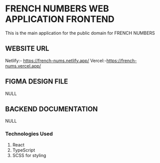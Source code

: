 # FRENCH NUMBERS WEB APPLICATION FRONTEND

This is the main application for the public domain for FRENCH NUMBERS

## WEBSITE URL

Netlify:- https://french-nums.netlify.app/
Vercel:-https://french-nums.vercel.app/

## FIGMA DESIGN FILE

NULL

## BACKEND DOCUMENTATION

NULL

### Technologies Used

1. React
2. TypeScript
3. SCSS for styling
